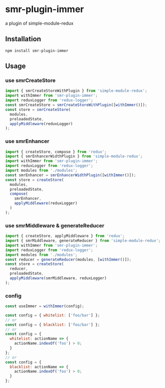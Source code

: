# smr-plugin-immer

a plugin of simple-module-redux

## Installation

```
npm install smr-plugin-immer
```

## Usage

### use smrCreateStore

```javascript
import { smrCreateStoreWithPlugin } from 'simple-module-redux';
import withImmer from 'smr-plugin-immer';
import reduxLogger from 'redux-logger';
const smrCreateStore = smrCreateStoreWithPlugin([withImmer()]);
const store = smrCreateStore(
  modules,
  preloadedState,
  applyMiddleware(reduxLogger)
);
```

### use smrEnhancer

```javascript
import { createStore, compose } from 'redux';
import { smrEnhancerWidthPlugin } from 'simple-module-redux';
import withImmer from 'smr-plugin-immer';
import reduxLogger from 'redux-logger';
import modules from './modules';
const smrEnhancer = smrEnhancerWidthPlugin([withImmer()]);
const store = createStore(
  modules,
  preloadedState,
  compose(
    smrEnhancer,
    applyMiddleware(reduxLogger)
  )
);
```

### use smrMiddleware & generateReducer

```javascript
import { createStore, applyMiddleware } from 'redux';
import { smrMiddleware, generateReducer } from 'simple-module-redux';
import withImmer from 'smr-plugin-immer';
import reduxLogger from 'redux-logger';
import modules from './modules';
const reducer = generateReducer(modules, [withImmer()]);
const store = createStore(
  reducer,
  preloadedState,
  applyMiddleware(smrMiddleware, reduxLogger)
);
```

### config

```javascript
const useImmer = withImmer(config);

const config = { whitelist: ['foo/bar'] };
// or
const config = { blacklist: ['foo/bar'] };
// or
const config = {
  whitelist: actionName => {
    actionName.indexOf('foo') > 0;
  }
};
// or
const config = {
  blacklist: actionName => {
    actionName.indexOf('foo') > 0;
  }
};
```
